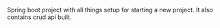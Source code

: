 Spring boot project with all things setup for starting a new project. It also contains crud api built.
